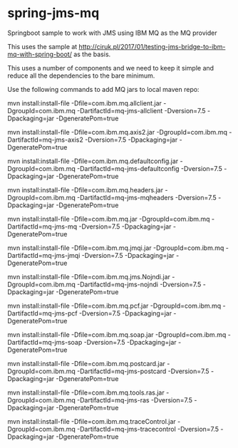 # spring-jms-mq
Springboot sample to work with JMS using IBM MQ as the MQ provider

This uses the sample at http://ciruk.pl/2017/01/testing-jms-bridge-to-ibm-mq-with-spring-boot/ as the basis.

This uses a number of components and we need to keep it simple and reduce all the dependencies to the bare minimum.

Use the following commands to add MQ jars to local maven repo:

mvn install:install-file -Dfile=com.ibm.mq.allclient.jar -DgroupId=com.ibm.mq -DartifactId=mq-jms-allclient  -Dversion=7.5 -Dpackaging=jar -DgeneratePom=true  

mvn install:install-file -Dfile=com.ibm.mq.axis2.jar -DgroupId=com.ibm.mq -DartifactId=mq-jms-axis2  -Dversion=7.5 -Dpackaging=jar -DgeneratePom=true  

mvn install:install-file -Dfile=com.ibm.mq.defaultconfig.jar -DgroupId=com.ibm.mq -DartifactId=mq-jms-defaultconfig  -Dversion=7.5 -Dpackaging=jar -DgeneratePom=true

mvn install:install-file -Dfile=com.ibm.mq.headers.jar -DgroupId=com.ibm.mq -DartifactId=mq-jms-mqheaders  -Dversion=7.5 -Dpackaging=jar -DgeneratePom=true

mvn install:install-file -Dfile=com.ibm.mq.jar -DgroupId=com.ibm.mq -DartifactId=mq-jms-mq  -Dversion=7.5 -Dpackaging=jar -DgeneratePom=true

mvn install:install-file -Dfile=com.ibm.mq.jmqi.jar -DgroupId=com.ibm.mq -DartifactId=mq-jms-jmqi  -Dversion=7.5 -Dpackaging=jar -DgeneratePom=true

mvn install:install-file -Dfile=com.ibm.mq.jms.Nojndi.jar -DgroupId=com.ibm.mq -DartifactId=mq-jms-nojndi  -Dversion=7.5 -Dpackaging=jar -DgeneratePom=true

mvn install:install-file -Dfile=com.ibm.mq.pcf.jar -DgroupId=com.ibm.mq -DartifactId=mq-jms-pcf  -Dversion=7.5 -Dpackaging=jar -DgeneratePom=true

mvn install:install-file -Dfile=com.ibm.mq.soap.jar -DgroupId=com.ibm.mq -DartifactId=mq-jms-soap  -Dversion=7.5 -Dpackaging=jar -DgeneratePom=true

mvn install:install-file -Dfile=com.ibm.mq.postcard.jar -DgroupId=com.ibm.mq -DartifactId=mq-jms-postcard  -Dversion=7.5 -Dpackaging=jar -DgeneratePom=true

mvn install:install-file -Dfile=com.ibm.mq.tools.ras.jar -DgroupId=com.ibm.mq -DartifactId=mq-jms-ras  -Dversion=7.5 -Dpackaging=jar -DgeneratePom=true

mvn install:install-file -Dfile=com.ibm.mq.traceControl.jar -DgroupId=com.ibm.mq -DartifactId=mq-jms-tracecontrol  -Dversion=7.5 -Dpackaging=jar -DgeneratePom=true

